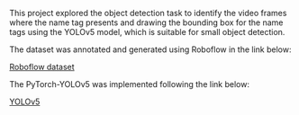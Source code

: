 This project explored the object detection task to identify the video frames where the name tag presents and drawing the bounding box for the name tags using the YOLOv5 model, which is suitable for small object detection.

The dataset was annotated and generated using Roboflow in the link below:

[Roboflow dataset](https://app.roboflow.com/testing-zbrbk/aaa-mtikj/2)

The PyTorch-YOLOv5 was implemented following the link below:

[YOLOv5](https://github.com/ultralytics/yolov5)
